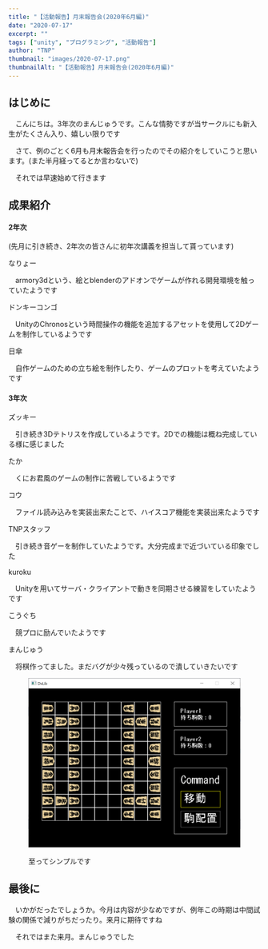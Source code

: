 ```yaml
---
title: "【活動報告】月末報告会(2020年6月編)"
date: "2020-07-17"
excerpt: ""
tags: ["unity", "プログラミング", "活動報告"]
author: "TNP"
thumbnail: "images/2020-07-17.png"
thumbnailAlt: "【活動報告】月末報告会(2020年6月編)"
---
```


## はじめに

　こんにちは。3年次のまんじゅうです。こんな情勢ですが当サークルにも新入生がたくさん入り、嬉しい限りです

　さて、例のごとく6月も月末報告会を行ったのでその紹介をしていこうと思います。(また半月経ってるとか言わないで)

　それでは早速始めて行きます

## 成果紹介

#### 2年次

(先月に引き続き、2年次の皆さんに初年次講義を担当して貰っています)

なりょー

　armory3dという、絵とblenderのアドオンでゲームが作れる開発環境を触っていたようです

ドンキーコンゴ

　UnityのChronosという時間操作の機能を追加するアセットを使用して2Dゲームを制作しているようです

日傘

　自作ゲームのための立ち絵を制作したり、ゲームのプロットを考えていたようです

#### 3年次

ズッキー

　引き続き3Dテトリスを作成しているようです。2Dでの機能は概ね完成している様に感じました

たか

　くにお君風のゲームの制作に苦戦しているようです

コウ

　ファイル読み込みを実装出来たことで、ハイスコア機能を実装出来たようです

TNPスタッフ

　引き続き音ゲーを制作していたようです。大分完成まで近づいている印象でした

kuroku

　Unityを用いてサーバ・クライアントで動きを同期させる練習をしていたようです

こうぐち

　競プロに励んでいたようです

まんじゅう

　将棋作ってました。まだバグが少々残っているので潰していきたいです

<figure>

![](images/2020-07-17.png)

<figcaption>

至ってシンプルです

</figcaption>

</figure>

## 最後に

　いかがだったでしょうか。今月は内容が少なめですが、例年この時期は中間試験の関係で減りがちだったり。来月に期待ですね

　それではまた来月。まんじゅうでした
